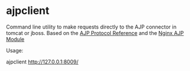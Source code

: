 # ajpclient
Command line utility to make requests directly to the AJP connector in tomcat or jboss. Based on the [AJP Protocol Reference](http://tomcat.apache.org/connectors-doc/ajp/ajpv13a.html) and the [Nginx AJP Module](https://github.com/yaoweibin/nginx_ajp_module)

Usage:

ajpclient http://127.0.0.1:8009/
